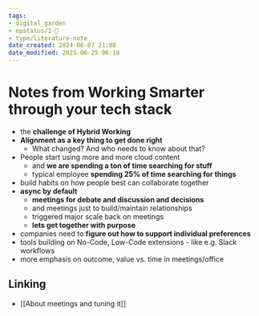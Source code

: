 ```yaml
---
tags: 
- digital_garden
- epstatus/1-🌱
- type/literature-note
date_created: 2024-06-07 21:08
date_modified: 2025-06-25 06:10
---
```

# Notes from Working Smarter through your tech stack

+ the **challenge of Hybrid Working**
+ **Alignment as a key thing to get done right**
	+ What changed? And who needs to know about that?
+ People start using more and more cloud content
	+ and **we are spending a ton of time searching for stuff**
	+ typical employee **spending 25% of time searching for things**
+ build habits on how people best can collaborate together
+ **async by default**
	+ **meetings for debate and discussion and decisions**
	+ and meetings just to build/maintain relationships
	+ triggered major scale back on meetings
	+ **lets get together with purpose**
+ companies need to **figure out how to support individual preferences**
+ tools building on No-Code, Low-Code extensions - like e.g. Slack workflows 
+ more emphasis on outcome, value vs. time in meetings/office

## Linking

+ [[About meetings and tuning it]]

